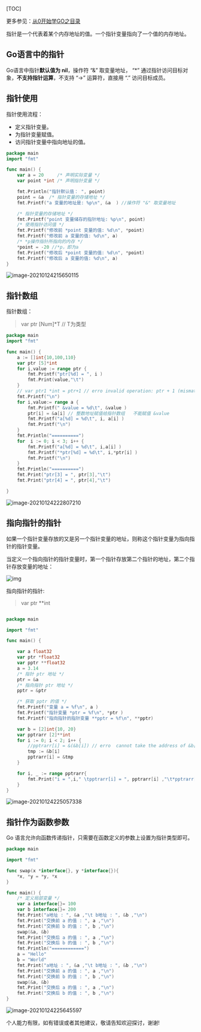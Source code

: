 [TOC]

更多参见：[从0开始学GO之目录](https://blog.csdn.net/leacock1991/article/details/112853343)

指针是一个代表着某个内存地址的值。一个指针变量指向了一个值的内存地址。



## Go语言中的指针

Go语言中指针**默认值为 nil**，操作符 “&” 取变量地址， “*” 通过指针访问目标对象，**不⽀持指针运算**，不⽀持 “->” 运算符，直接⽤ “.” 访问目标成员。



## 指针使用

指针使用流程：

- 定义指针变量。
- 为指针变量赋值。
- 访问指针变量中指向地址的值。



```go
package main
import "fmt"

func main() {
	var a = 20     /* 声明实际变量 */
	var point *int /* 声明指针变量 */

	fmt.Println("指针默认值： ", point)
	point = &a  /* 指针变量的存储地址 */
	fmt.Printf("a 变量的地址是: %p\n", &a  ) //操作符 "&" 取变量地址

	/* 指针变量的存储地址 */
	fmt.Printf("point 变量储存的指针地址: %p\n", point)
	/* 使用指针访问值 */
	fmt.Printf("修改前 *point 变量的值: %d\n", *point)
	fmt.Printf("修改前 a 变量的值: %d\n", a)
	/* *p操作指针所指向的内存 */
	*point = -20 //*p，即为a
	fmt.Printf("修改后 *point 变量的值: %d\n", *point)
	fmt.Printf("修改后 a 变量的值: %d\n", a)
}
```

![image-20210124215650115](\Pictures\从0开始学GO之指针\A_从0开始学GO之指针.png)



## 指针数组



指针数组：


> var ptr [Num]*T  // T为类型




```go
package main
import "fmt"

func main() {
	a := []int{10,100,110}
	var ptr [5]*int
	for i,value := range ptr {
		fmt.Printf("ptr[%d] = ", i )
		fmt.Print(value,"\t")
	}
	// var ptr1 *int = ptr+1 // erro invalid operation: ptr + 1 (mismatched types [5]*int and int) 不⽀持指针运算
	fmt.Printf("\n")
	for i,value:= range a {
		fmt.Printf(" &value = %d\t", &value )
		ptr[i] = &a[i] // 整数地址赋值给指针数组   不能赋值 &value
		fmt.Printf("a[%d] = %d\t", i, a[i] )
		fmt.Printf("\n")
	}
	fmt.Println("==========")
	for  i := 0; i < 3; i++ {
		fmt.Printf("a[%d] = %d\t", i,a[i] )
		fmt.Printf("*ptr[%d] = %d\t", i,*ptr[i] )
		fmt.Printf("\n")
	}
	fmt.Println("==========")
	fmt.Print("ptr[3] = ", ptr[3],"\t")
	fmt.Print("ptr[4] = ", ptr[4],"\t")

}
```

![image-20210124222807210](\Pictures\从0开始学GO之指针\B_从0开始学GO之指针.png)



## 指向指针的指针

如果一个指针变量存放的又是另一个指针变量的地址，则称这个指针变量为指向指针的指针变量。

当定义一个指向指针的指针变量时，第一个指针存放第二个指针的地址，第二个指针存放变量的地址：

![img](\Pictures\从0开始学GO之指针\C_从0开始学GO之指针.png)



指向指针的指针:


> var ptr **int




```go

package main

import "fmt"

func main() {

	var a float32
	var ptr *float32
	var pptr **float32
	a = 3.14
	/* 指针 ptr 地址 */
	ptr = &a
	/* 指向指针 ptr 地址 */
	pptr = &ptr

	/* 获取 pptr 的值 */
	fmt.Printf("变量 a = %f\n", a )
	fmt.Printf("指针变量 *ptr = %f\n", *ptr )
	fmt.Printf("指向指针的指针变量 **pptr = %f\n", **pptr)

	var b = [2]int{10, 20}
	var pptrarr [2]**int
	for i := 0; i < 2; i++ {
		//pptrarr[i] = &(&b[i]) // erro  cannot take the address of &b[i]
		tmp := &b[i]
		pptrarr[i] = &tmp
	}

	for i, _ := range pptrarr{
		fmt.Print("i = ",i," \tpptrarr[i] = ", pptrarr[i] ,"\t*pptrarr[i] = ", *pptrarr[i],"\t**pptrarr[i] = ", **pptrarr[i],"\n")
	}
}
```

![image-20210124225057338](\Pictures\从0开始学GO之指针\D_从0开始学GO之指针.png)



## 指针作为函数参数

Go 语言允许向函数传递指针，只需要在函数定义的参数上设置为指针类型即可。

```go
package main

import "fmt"

func swap(x *interface{}, y *interface{}){
	*x, *y = *y, *x
}

func main() {
	/* 定义局部变量 */
	var a interface{}= 100
	var b interface{}= 200
	fmt.Print("a地址 : ", &a ,"\t b地址 : ", &b ,"\n")
	fmt.Print("交换前 a 的值 : ", a ,"\n")
	fmt.Print("交换前 b 的值 : ", b ,"\n")
	swap(&a, &b)
	fmt.Print("交换后 a 的值 : ", a ,"\n")
	fmt.Print("交换后 b 的值 : ", b ,"\n")
	fmt.Println("============")
	a = "Hello"
	b = "World"
	fmt.Print("a地址 : ", &a ,"\t b地址 : ", &b ,"\n")
	fmt.Print("交换前 a 的值 : ", a ,"\n")
	fmt.Print("交换前 b 的值 : ", b ,"\n")
	swap(&a, &b)
	fmt.Print("交换后 a 的值 : ", a ,"\n")
	fmt.Print("交换后 b 的值 : ", b ,"\n")
}

```



![image-20210124225645597](\Pictures\从0开始学GO之指针\E_从0开始学GO之指针.png)

个人能力有限，如有错误或者其他建议，敬请告知欢迎探讨，谢谢!